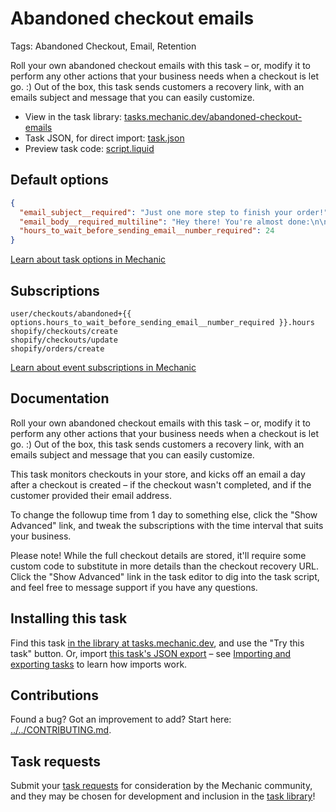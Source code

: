 # Abandoned checkout emails

Tags: Abandoned Checkout, Email, Retention

Roll your own abandoned checkout emails with this task – or, modify it to perform any other actions that your business needs when a checkout is let go. :) Out of the box, this task sends customers a recovery link, with an emails subject and message that you can easily customize.

* View in the task library: [tasks.mechanic.dev/abandoned-checkout-emails](https://tasks.mechanic.dev/abandoned-checkout-emails)
* Task JSON, for direct import: [task.json](../../tasks/abandoned-checkout-emails.json)
* Preview task code: [script.liquid](./script.liquid)

## Default options

```json
{
  "email_subject__required": "Just one more step to finish your order!",
  "email_body__required_multiline": "Hey there! You're almost done:\n\n<a href=\"ABANDONED_CHECKOUT_URL\">Finish your order today!</a>\n\nThanks,\n- The team at {{ shop.name }}",
  "hours_to_wait_before_sending_email__number_required": 24
}
```

[Learn about task options in Mechanic](https://learn.mechanic.dev/core/tasks/options)

## Subscriptions

```liquid
user/checkouts/abandoned+{{ options.hours_to_wait_before_sending_email__number_required }}.hours
shopify/checkouts/create
shopify/checkouts/update
shopify/orders/create
```

[Learn about event subscriptions in Mechanic](https://learn.mechanic.dev/core/tasks/subscriptions)

## Documentation

Roll your own abandoned checkout emails with this task – or, modify it to perform any other actions that your business needs when a checkout is let go. :) Out of the box, this task sends customers a recovery link, with an emails subject and message that you can easily customize.

This task monitors checkouts in your store, and kicks off an email a day after a checkout is created – if the checkout wasn't completed, and if the customer provided their email address.

To change the followup time from 1 day to something else, click the "Show Advanced" link, and tweak the subscriptions with the time interval that suits your business.

Please note! While the full checkout details are stored, it'll require some custom code to substitute in more details than the checkout recovery URL. Click the "Show Advanced" link in the task editor to dig into the task script, and feel free to message support if you have any questions.

## Installing this task

Find this task [in the library at tasks.mechanic.dev](https://tasks.mechanic.dev/abandoned-checkout-emails), and use the "Try this task" button. Or, import [this task's JSON export](../../tasks/abandoned-checkout-emails.json) – see [Importing and exporting tasks](https://learn.mechanic.dev/core/tasks/import-and-export) to learn how imports work.

## Contributions

Found a bug? Got an improvement to add? Start here: [../../CONTRIBUTING.md](../../CONTRIBUTING.md).

## Task requests

Submit your [task requests](https://mechanic.canny.io/task-requests) for consideration by the Mechanic community, and they may be chosen for development and inclusion in the [task library](https://tasks.mechanic.dev/)!
